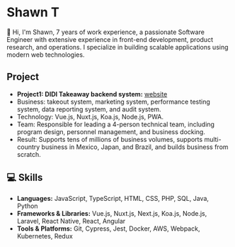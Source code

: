 # Shawn T

👋 Hi, I'm Shawn, 7 years of work experience, a passionate Software Engineer with extensive experience in front-end development, product research, and operations. I specialize in building scalable applications using modern web technologies.

## Project

- **Project1: DIDI Takeaway backend system:** [website](https://www.didi-food.com/en-US/food/)
- Business: takeout system, marketing system, performance testing system, data reporting system, and audit system.
- Technology: Vue.js, Nuxt.js, Koa.js, Node.js, PWA.
- Team: Responsible for leading a 4-person technical team, including program design, personnel management, and business docking.
- Result: Supports tens of millions of business volumes, supports multi-country business in Mexico, Japan, and Brazil, and builds business from scratch.

## 💻 Skills

- **Languages:** JavaScript, TypeScript, HTML, CSS, PHP, SQL, Java, Python
- **Frameworks & Libraries:** Vue.js, Nuxt.js, Next.js, Koa.js, Node.js, Laravel, React Native, React, Angular
- **Tools & Platforms:** Git, Cypress, Jest, Docker, AWS, Webpack, Kubernetes, Redux
